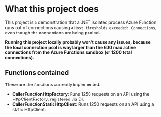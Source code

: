 # What this project does

This project is a demonstration that a .NET isolated process Azure Function runs out of connections causing a `Host thresholds exceeded: Connections`, even though the connections are being pooled.

<strong>Running this project locally probably won't cause any issues, because the local connection pool is way larger than the 600 max active connections from the Azure Functions sandbox (or 1200 total connections).</strong>

## Functions contained

These are the functions currently implemented:

- **CallerFunctionHttpFactory**: Runs 1250 requests on an API using the HttpClientFactory, registered via DI.
- **CallerFunctionStaticHttpClient**: Runs 1250 requests on an API using a static HttpClient.
